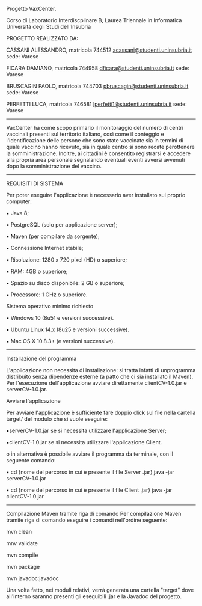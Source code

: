 Progetto VaxCenter. 

Corso di Laboratorio Interdiscplinare B, Laurea Triennale in Informatica Università degli Studi dell'Insubria

PROGETTO REALIZZATO DA: 

CASSANI ALESSANDRO, matricola 744512 acassani@studenti.uninsubria.it sede: Varese

FICARA DAMIANO, matricola 744958 dficara@studenti.uninsubria.it sede: Varese

BRUSCAGIN PAOLO, matricola 744703 pbruscagin@studenti.uninsubria.it sede: Varese

PERFETTI LUCA, matricola 746581 lperfetti1@studenti.uninsubria.it sede: Varese

*********************************


VaxCenter ha come scopo primario il monitoraggio del numero di centri vaccinali presenti sul territorio italiano, 
così come il conteggio e l'identificazione delle persone che sono state vaccinate sia in termini di quale vaccino hanno ricevuto, 
sia in quale centro si sono recate perottenere la somministrazione. 
Inoltre, ai cittadini è consentito registrarsi e accedere alla propria area personale segnalando eventuali eventi avversi avvenuti dopo la somministrazione del vaccino.


*********************************

REQUISITI DI SISTEMA

Per poter eseguire l'applicazione è necessario aver installato sul
proprio computer:

▪ Java 8;

▪ PostgreSQL (solo per applicazione server);

▪ Maven (per compilare da sorgente);

▪ Connessione Internet stabile;

▪ Risoluzione: 1280 x 720 pixel (HD) o superiore;

▪ RAM: 4GB o superiore;

▪ Spazio su disco disponibile: 2 GB o superiore;

▪ Processore: 1 GHz o superiore.


Sistema operativo minimo richiesto

▪ Windows 10 (8u51 e versioni successive).

▪ Ubuntu Linux 14.x (8u25 e versioni successive).

▪ Mac OS X 10.8.3+ (e versioni successive).


*********************************

Installazione del programma

L'applicazione non necessita di installazione: si tratta infatti di unprogramma distribuito senza dipendenze esterne 
(a patto che ci sia installato il Maven). Per l'esecuzione dell'applicazione avviare direttamente clientCV-1.0.jar e serverCV-1.0.jar.

Avviare l'applicazione

Per avviare l'applicazione è sufficiente fare doppio click sul file nella cartella target/ del modulo che si vuole eseguire: 

▪serverCV-1.0.jar se si necessita utilizzare l'applicazione Server; 

▪clientCV-1.0.jar se si necessita utilizzare l'applicazione Client. 

o in alternativa è possibile avviare il programma da terminale, con il seguente comando:

▪ cd {nome del percorso in cui è presente il file Server .jar} java -jar serverCV-1.0.jar 

▪ cd {nome del percorso in cui è presente il file Client .jar} java -jar clientCV-1.0.jar


*********************************


Compilazione Maven tramite riga di comando Per compilazione Maven tramite riga di comando eseguire i comandi nell'ordine seguente:

mvn clean 

mnv validate 

mvn compile 

mvn package 

mvn javadoc:javadoc


Una volta fatto, nei moduli relativi, verrà generata una cartella "target" dove all'interno saranno presenti gli eseguibili .jar e la Javadoc del progetto.
